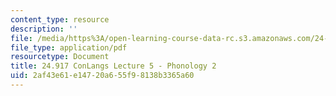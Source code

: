 ```yaml
---
content_type: resource
description: ''
file: /media/https%3A/open-learning-course-data-rc.s3.amazonaws.com/24-917-conlangs-how-to-construct-a-language-fall-2018/2af43e61e14720a655f98138b3365a60_MIT24_917f18_lec5_phonol_2.pdf
file_type: application/pdf
resourcetype: Document
title: 24.917 ConLangs Lecture 5 - Phonology 2
uid: 2af43e61-e147-20a6-55f9-8138b3365a60
---
```

